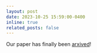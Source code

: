 ```yaml
---
layout: post
date: 2023-10-25 15:59:00-0400
inline: true
related_posts: false
---
```

Our paper has finally been [arxived](https://arxiv.org/pdf/2310.16102.pdf)!

